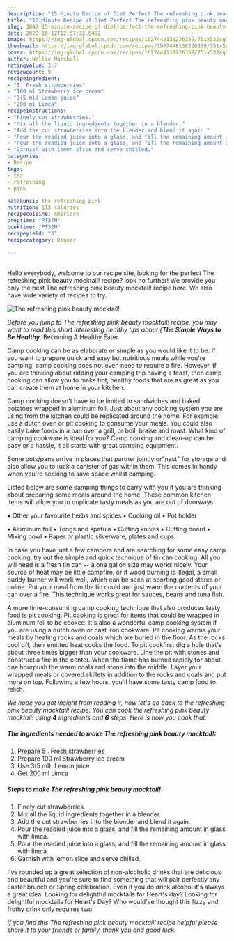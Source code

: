```yaml
---
description: "15 Minute Recipe of Diet Perfect The refreshing pink beauty mocktail!"
title: "15 Minute Recipe of Diet Perfect The refreshing pink beauty mocktail!"
slug: 3047-15-minute-recipe-of-diet-perfect-the-refreshing-pink-beauty-mocktail
date: 2020-10-12T12:57:32.649Z
image: https://img-global.cpcdn.com/recipes/1b27448138226359/751x532cq70/the-refreshing-pink-beauty-mocktail-recipe-main-photo.jpg
thumbnail: https://img-global.cpcdn.com/recipes/1b27448138226359/751x532cq70/the-refreshing-pink-beauty-mocktail-recipe-main-photo.jpg
cover: https://img-global.cpcdn.com/recipes/1b27448138226359/751x532cq70/the-refreshing-pink-beauty-mocktail-recipe-main-photo.jpg
author: Nellie Marshall
ratingvalue: 3.7
reviewcount: 9
recipeingredient:
- "5  Fresh strawberries"
- "100 ml Strawberry ice cream"
- "3(5 ml) Lemon juice"
- "200 ml Limca"
recipeinstructions:
- "Finely cut strawberries."
- "Mix all the liquid ingredients together in a blender."
- "Add the cut strawberries into the blender and blend it again."
- "Pour the readied juice into a glass, and fill the remaining amount in glass with limca."
- "Pour the readied juice into a glass, and fill the remaining amount in glass with limca."
- "Garnish with lemon slice and serve chilled."
categories:
- Recipe
tags:
- the
- refreshing
- pink

katakunci: the refreshing pink 
nutrition: 113 calories
recipecuisine: American
preptime: "PT37M"
cooktime: "PT32M"
recipeyield: "3"
recipecategory: Dinner

---
```

<br>
Hello everybody, welcome to our recipe site, looking for the perfect The refreshing pink beauty mocktail! recipe? look no further! We provide you only the best The refreshing pink beauty mocktail! recipe here. We also have wide variety of recipes to try.
<br>


![The refreshing pink beauty mocktail!](https://img-global.cpcdn.com/recipes/1b27448138226359/751x532cq70/the-refreshing-pink-beauty-mocktail-recipe-main-photo.jpg)

<i>Before you jump to The refreshing pink beauty mocktail! recipe, you may want to read this short interesting healthy tips about {<strong>The Simple Ways to Be Healthy</strong>.</i>
Becoming A Healthy Eater

    
Camp cooking can be as elaborate or simple as you would like it to be. If you want to prepare quick and easy but nutritious meals while you're camping, camp cooking does not even need to require a fire. However, if you are thinking about ridding your camping trip having a feast, then camp cooking can allow you to make hot, healthy foods that are as great as you can create them at home in your kitchen.

Camp cooking doesn't have to be limited to sandwiches and baked potatoes wrapped in aluminum foil.  Just about any cooking system you are using from the kitchen could be replicated around the home. For example, use a dutch oven or pit cooking to consume your meals. You could also easily bake foods in a pan over a grill, or boil, braise and roast. What kind of camping cookware is ideal for you? Camp cooking and clean-up can be easy or a hassle, it all starts with great camping equipment.

Some pots/pans arrive in places that partner jointly or"nest" for storage and also allow you to tuck a canister of gas within them. This comes in handy when you're seeking to save space whilst camping.

Listed below are some camping things to carry with you if you are thinking about preparing some meals around the home. These common kitchen items will allow you to duplicate tasty meals as you are out of doorways.


• Other your favourite herbs and spices
• Cooking oil
• Pot holder

• Aluminum foil
• Tongs and spatula
• Cutting knives
• Cutting board
• Mixing bowl
• Paper or plastic silverware, plates and cups

In case you have just a few campers and are searching for some easy camp cooking, try out the simple and quick technique of tin can cooking. All you will need is a fresh tin can -- a one gallon size may works nicely. Your source of heat may be little campfire, or if wood burning is illegal, a small buddy burner will work well, which can be seen at sporting good stores or online. Put your meal from the tin could and just warm the contents of your can over a fire.  This technique works great for sauces, beans and tuna fish.

A more time-consuming camp cooking technique that also produces tasty food is pit cooking. Pit cooking is great for items that could be wrapped in aluminum foil to be cooked.  It's also a wonderful camp cooking system if you are using a dutch oven or cast iron cookware. Pit cooking warms your meals by heating rocks and coals which are buried in the floor. As the rocks cool off, their emitted heat cooks the food. To pit cookfirst dig a hole that's about three times bigger than your cookware. Line the pit with stones and construct a fire in the center. When the flame has burned rapidly for about one hourpush the warm coals and stone into the middle. Layer your wrapped meals or covered skillets in addition to the rocks and coals and put more on top. Following a few hours, you'll have some tasty camp food to relish.


<i>We hope you got insight from reading it, now let's go back to the refreshing pink beauty mocktail! recipe. You can cook the refreshing pink beauty mocktail! using <strong>4</strong> ingredients and <strong>6</strong> steps. Here is how you cook that.
</i>

##### The ingredients needed to make The refreshing pink beauty mocktail!:

1. Prepare 5 . Fresh strawberries
1. Prepare 100 ml Strawberry ice cream
1. Use 3(5 ml) .Lemon juice
1. Get 200 ml Limca


##### Steps to make The refreshing pink beauty mocktail!:

1. Finely cut strawberries.
1. Mix all the liquid ingredients together in a blender.
1. Add the cut strawberries into the blender and blend it again.
1. Pour the readied juice into a glass, and fill the remaining amount in glass with limca.
1. Pour the readied juice into a glass, and fill the remaining amount in glass with limca.
1. Garnish with lemon slice and serve chilled.


I&#39;ve rounded up a great selection of non-alcoholic drinks that are delicious and beautiful and you&#39;re sure to find something that will pair perfectly any Easter brunch or Spring celebration. Even if you do drink alcohol it&#39;s always a great idea. Looking for delightful mocktails for Heart&#39;s day? Looking for delightful mocktails for Heart&#39;s Day? Who would&#39;ve thought this fizzy and frothy drink only requires two. 

<i>If you find this The refreshing pink beauty mocktail! recipe helpful please share it to your friends or family, thank you and good luck.</i>
